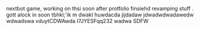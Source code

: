 nextbot game, working on thsi soon after protfolio finsiehd revamping stuff
.
gott alock in soon tbhkl;'ik
m
dwakl
huwdacda
jijdadaw
jdwadwdwadawedw
wdwadswa
vduytCDWAwda
I7JYESFqq232
wadwa
SDFW
